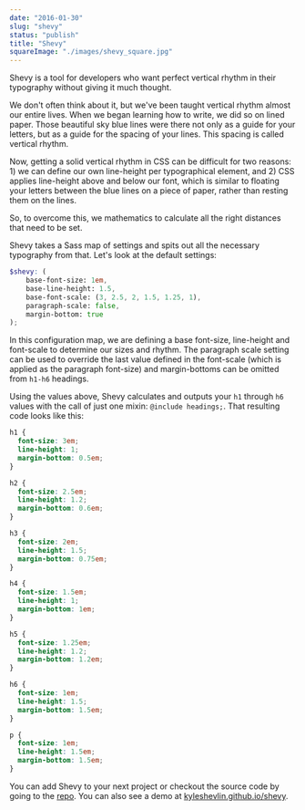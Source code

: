 ```yaml
---
date: "2016-01-30"
slug: "shevy"
status: "publish"
title: "Shevy"
squareImage: "./images/shevy_square.jpg"
---
```


Shevy is a tool for developers who want perfect vertical rhythm in their typography without giving it much thought.

We don't often think about it, but we've been taught vertical rhythm almost our entire lives. When we began learning how to write, we did so on lined paper. Those beautiful sky blue lines were there not only as a guide for your letters, but as a guide for the spacing of your lines. This spacing is called vertical rhythm.

Now, getting a solid vertical rhythm in CSS can be difficult for two reasons: 1) we can define our own line-height per typographical element, and 2) CSS applies line-height above and below our font, which is similar to floating your letters between the blue lines on a piece of paper, rather than resting them on the lines.

So, to overcome this, we mathematics to calculate all the right distances that need to be set.

Shevy takes a Sass map of settings and spits out all the necessary typography from that. Let's look at the default settings:

```scss
$shevy: (
    base-font-size: 1em,
    base-line-height: 1.5,
    base-font-scale: (3, 2.5, 2, 1.5, 1.25, 1),
    paragraph-scale: false,
    margin-bottom: true
);
```

In this configuration map, we are defining a base font-size, line-height and font-scale to determine our sizes and rhythm. The paragraph scale setting can be used to override the last value defined in the font-scale (which is applied as the paragraph font-size) and margin-bottoms can be omitted from `h1-h6` headings.

Using the values above, Shevy calculates and outputs your `h1` through `h6` values with the call of just one mixin: `@include headings;`. That resulting code looks like this:

```css
h1 {
  font-size: 3em;
  line-height: 1;
  margin-bottom: 0.5em;
}

h2 {
  font-size: 2.5em;
  line-height: 1.2;
  margin-bottom: 0.6em;
}

h3 {
  font-size: 2em;
  line-height: 1.5;
  margin-bottom: 0.75em;
}

h4 {
  font-size: 1.5em;
  line-height: 1;
  margin-bottom: 1em;
}

h5 {
  font-size: 1.25em;
  line-height: 1.2;
  margin-bottom: 1.2em;
}

h6 {
  font-size: 1em;
  line-height: 1.5;
  margin-bottom: 1.5em;
}

p {
  font-size: 1em;
  line-height: 1.5em;
  margin-bottom: 1.5em;
}
```

You can add Shevy to your next project or checkout the source code by going to the [repo](https://github.com/kyleshevlin/shevy). You can also see a demo at [kyleshevlin.github.io/shevy](https://kyleshevlin.github.io/shevy).
